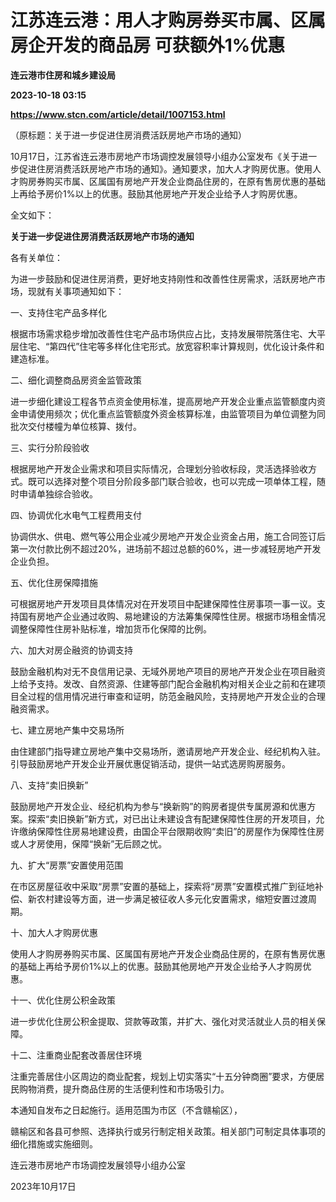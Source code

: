 # 江苏连云港：用人才购房券买市属、区属房企开发的商品房 可获额外1%优惠
**连云港市住房和城乡建设局**

**2023-10-18 03:15**

**https://www.stcn.com/article/detail/1007153.html**

（原标题：关于进一步促进住房消费活跃房地产市场的通知）

10月17日，江苏省连云港市房地产市场调控发展领导小组办公室发布《关于进一步促进住房消费活跃房地产市场的通知》。通知要求，加大人才购房优惠。使用人才购房券购买市属、区属国有房地产开发企业商品住房的，在原有售房优惠的基础上再给予房价1%以上的优惠。鼓励其他房地产开发企业给予人才购房优惠。

全文如下：

**关于进一步促进住房消费活跃房地产市场的通知**

各有关单位：

为进一步鼓励和促进住房消费，更好地支持刚性和改善性住房需求，活跃房地产市场，现就有关事项通知如下：

一、支持住宅产品多样化

根据市场需求稳步增加改善性住宅产品市场供应占比，支持发展带院落住宅、大平层住宅、“第四代”住宅等多样化住宅形式。放宽容积率计算规则，优化设计条件和建造标准。

二、细化调整商品房资金监管政策

进一步细化建设工程各节点资金使用标准，提高房地产开发企业重点监管额度内资金申请使用频次；优化重点监管额度外资金核算标准，由监管项目为单位调整为同批次交付楼幢为单位核算、拨付。

三、实行分阶段验收

根据房地产开发企业需求和项目实际情况，合理划分验收标段，灵活选择验收方式。既可以选择对整个项目分阶段多部门联合验收，也可以完成一项单体工程，随时申请单独综合验收。

四、协调优化水电气工程费用支付

协调供水、供电、燃气等公用企业减少房地产开发企业资金占用，施工合同签订后第一次付款比例不超过20%，进场前不超过总额的60%，进一步减轻房地产开发企业负担。

五、优化住房保障措施

可根据房地产开发项目具体情况对在开发项目中配建保障性住房事项一事一议。支持国有房地产企业通过收购、易地建设的方法筹集保障性住房。根据市场租金情况调整保障性住房补贴标准，增加货币化保障的比例。

六、加大对房企融资的协调支持

鼓励金融机构对无不良信用记录、无域外房地产项目的房地产开发企业在项目融资上给予支持。发改、自然资源、住建等部门配合金融机构对相关企业之前和在建项目全过程的信用情况进行审查和证明，防范金融风险，支持房地产开发企业的合理融资需求。

七、建立房地产集中交易场所

由住建部门指导建立房地产集中交易场所，邀请房地产开发企业、经纪机构入驻。引导鼓励房地产开发企业开展优惠促销活动，提供一站式选房购房服务。

八、支持“卖旧换新”

鼓励房地产开发企业、经纪机构为参与“换新购”的购房者提供专属房源和优惠方案。探索“卖旧换新”新方式，对已出让未建设含有配建保障性住房的开发项目，允许缴纳保障性住房易地建设费，由国企平台限期收购“卖旧”的房屋作为保障性住房或人才房使用，保障“换新”无后顾之忧。

九、扩大“房票”安置使用范围

在市区房屋征收中采取“房票”安置的基础上，探索将“房票”安置模式推广到征地补偿、新农村建设等方面，进一步满足被征收人多元化安置需求，缩短安置过渡周期。

十、加大人才购房优惠

使用人才购房券购买市属、区属国有房地产开发企业商品住房的，在原有售房优惠的基础上再给予房价1%以上的优惠。鼓励其他房地产开发企业给予人才购房优惠。

十一、优化住房公积金政策

进一步优化住房公积金提取、贷款等政策，并扩大、强化对灵活就业人员的相关保障。

十二、注重商业配套改善居住环境

注重完善居住小区周边的商业配套，规划上切实落实“十五分钟商圈”要求，方便居民购物消费，提升商品住房的生活便利性和市场吸引力。

本通知自发布之日起施行。适用范围为市区（不含赣榆区），

赣榆区和各县可参照、选择执行或另行制定相关政策。相关部门可制定具体事项的细化措施或实施细则。

连云港市房地产市场调控发展领导小组办公室

2023年10月17日